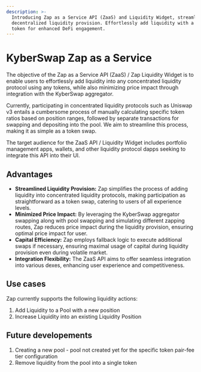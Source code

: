 ```yaml
---
description: >-
  Introducing Zap as a Service API (ZaaS) and Liquidity Widget, streamlining
  decentralized liquidity provision. Effortlessly add liquidity with a single
  token for enhanced DeFi engagement.
---
```


# KyberSwap Zap as a Service

The objective of the Zap as a Service API (ZaaS) / Zap Liquidity Widget is to enable users to effortlessly add liquidity into any concentrated liquidity protocol using any tokens, while also minimizing price impact through integration with the KyberSwap aggregator.

Currently, participating in concentrated liquidity protocols such as Uniswap v3 entails a cumbersome process of manually calculating specific token ratios based on position ranges, followed by separate transactions for swapping and depositing into the pool. We aim to streamline this process, making it as simple as a token swap.

The target audience for the ZaaS API / Liquidity Widget includes portfolio management apps, wallets, and other liquidity protocol dapps seeking to integrate this API into their UI.

## Advantages

* **Streamlined Liquidity Provision:** Zap simplifies the process of adding liquidity into concentrated liquidity protocols, making participation as straightforward as a token swap, catering to users of all experience levels.
* **Minimized Price Impact:** By leveraging the KyberSwap aggregator swapping along with pool swapping and simulating different zapping routes, Zap reduces price impact during the liquidity provision, ensuring optimal price impact for user.
* **Capital Efficiency:** Zap employs fallback logic to execute additional swaps if necessary, ensuring maximal usage of capital during liquidity provision even during volatile market.
* **Integration Flexibility:** The ZaaS API aims to offer seamless integration into various dexes, enhancing user experience and competitiveness.

## Use cases

Zap currently supports the following liquidity actions:

1. Add Liquidity to a Pool with a new position
2. Increase Liquidity into an existing Liquidity Position

## Future developements

1. Creating a new pool - pool not created yet for the specific token pair-fee tier configuration
2. Remove liquidity from the pool into a single token
